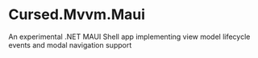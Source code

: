 # Cursed.Mvvm.Maui
An experimental .NET MAUI Shell app implementing view model lifecycle events and modal navigation support
